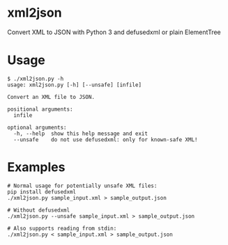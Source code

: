 # xml2json
Convert XML to JSON with Python 3 and defusedxml or plain ElementTree

# Usage
```
$ ./xml2json.py -h
usage: xml2json.py [-h] [--unsafe] [infile]

Convert an XML file to JSON.

positional arguments:
  infile

optional arguments:
  -h, --help  show this help message and exit
  --unsafe    do not use defusedxml: only for known-safe XML!
```

# Examples
```
# Normal usage for potentially unsafe XML files:
pip install defusedxml
./xml2json.py sample_input.xml > sample_output.json

# Without defusedxml
./xml2json.py --unsafe sample_input.xml > sample_output.json

# Also supports reading from stdin:
./xml2json.py < sample_input.xml > sample_output.json
```
